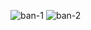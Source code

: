 ![ban-1](https://user-images.githubusercontent.com/55816545/151703383-7e51f5f5-fe3c-47f1-94e7-00dfab55f1bd.jpg)
![ban-2](https://user-images.githubusercontent.com/55816545/151703375-2a1e8ee9-fff2-4bfd-8db6-c420b7c8c15d.jpg)
